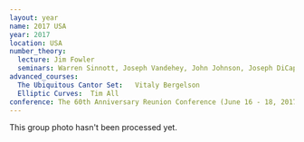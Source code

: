 ```yaml
---
layout: year
name: 2017 USA
year: 2017
location: USA
number_theory:
  lecture: Jim Fowler
  seminars: Warren Sinnott, Joseph Vandehey, John Johnson, Joseph DiCapua
advanced_courses:
  The Ubiquitous Cantor Set:   Vitaly Bergelson
  Elliptic Curves:  Tim All
conference: The 60th Anniversary Reunion Conference (June 16 - 18, 2017)
---
```

This group photo hasn't been processed yet.
